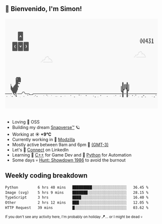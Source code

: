 <h2>👋 <b>Bienvenido, I'm Simon!&nbsp;</b></h2>

<section>
	<img src="./static/banner.gif" height=300 width=1000>	
</section>
<br/>

<ul>
  <li>
     Loving 🤍 OSS
  </li>
  <li>
    Building my dream&nbsp;<a href=https://github.com/snapverse target=_blank>Snapverse™</a> 🪐
  </li>
  <li>
		<!--START_SECTION:weather-->
		Working at <b>☀️   +9°C</b>
		<!--END_SECTION:weather-->
  </li>
  <li>
    Currently working in 💬&nbsp;<a href=https://github.com/itssimmons?tab=repositories&q=modzilla&type=source&language=&sort= target=_blank>Modzilla</a>
  </li>
  <li>
    Mostly active between 9am and 6pm 🚩 <a href=https://onlinealarmkur.com/world/es target=_blank>(GMT-3)</a>
  </li>
  <li>
    Let's 🔗&nbsp;<a href=https://www.linkedin.com/in/itssimmons target=_blank>Connect</a> on LinkedIn
  </li>
  <li>
    Learning 👴&nbsp;<a href=https://images3.memedroid.com/images/UPLOADED755/65f2bce6734f6.webp target=_blank>C++</a> for Game Dev and 🐍&nbsp;<a href=https://qph.cf2.quoracdn.net/main-qimg-4472b6229cb75bf66ab531f3ebd4f975-lq target=_blank>Python</a> for Automation
  </li>
  <li>
    Some days 💀&nbsp;<a href=https://www.huntshowdown.com target=_blank>Hunt: Showdown 1986</a> to avoid the burnout
  </li>
</ul>

<h2><b>Weekly coding breakdown </b></h2>

<!--START_SECTION:waka-->

```txt
Python         6 hrs 40 mins   █████████░░░░░░░░░░░░░░░░   36.45 %
Image (svg)    5 hrs 9 mins    ███████░░░░░░░░░░░░░░░░░░   28.15 %
TypeScript     3 hrs           ████░░░░░░░░░░░░░░░░░░░░░   16.40 %
Other          2 hrs 12 mins   ███░░░░░░░░░░░░░░░░░░░░░░   12.05 %
HTTP Request   39 mins         █░░░░░░░░░░░░░░░░░░░░░░░░   03.62 %
```

<!--END_SECTION:waka-->

<sup>If you don't see any activity here, I'm probably on holiday 🪁... or I might be dead 💀</sup>
